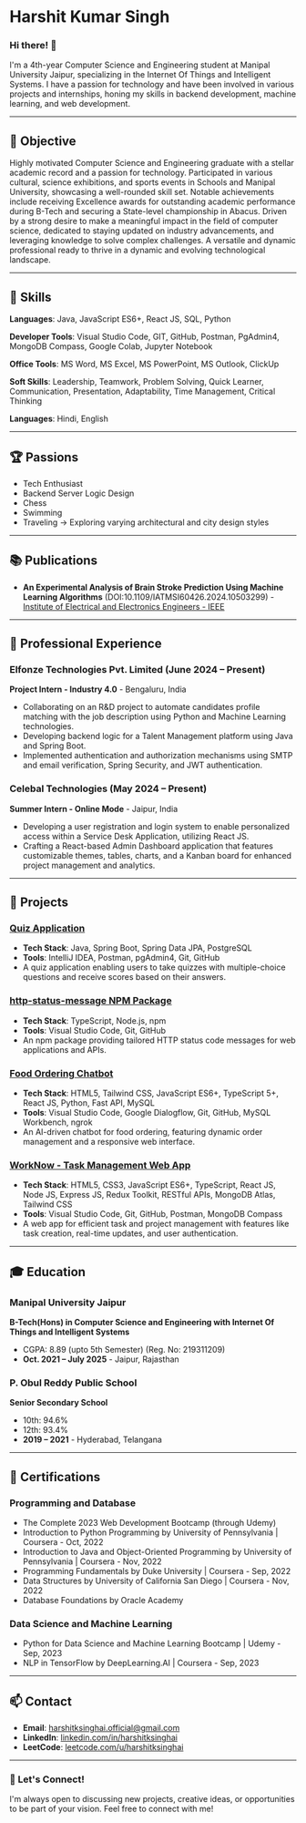 # Harshit Kumar Singh

### Hi there! 👋

I'm a 4th-year Computer Science and Engineering student at Manipal University Jaipur, specializing in the Internet Of Things and Intelligent Systems. I have a passion for technology and have been involved in various projects and internships, honing my skills in backend development, machine learning, and web development.

---

## 🎯 Objective

Highly motivated Computer Science and Engineering graduate with a stellar academic record and a passion for technology. Participated in various cultural, science exhibitions, and sports events in Schools and Manipal University, showcasing a well-rounded skill set. Notable achievements include receiving Excellence awards for outstanding academic performance during B-Tech and securing a State-level championship in Abacus. Driven by a strong desire to make a meaningful impact in the field of computer science, dedicated to staying updated on industry advancements, and leveraging knowledge to solve complex challenges. A versatile and dynamic professional ready to thrive in a dynamic and evolving technological landscape.

---

## 🔧 Skills

**Languages**: 
Java, JavaScript ES6+, React JS, SQL, Python

**Developer Tools**: 
  Visual Studio Code, GIT, GitHub, Postman, PgAdmin4, MongoDB Compass, Google Colab, Jupyter Notebook

**Office Tools**: 
MS Word, MS Excel, MS PowerPoint, MS Outlook, ClickUp

**Soft Skills**: 
Leadership, Teamwork, Problem Solving, Quick Learner, Communication, Presentation, Adaptability, Time Management, Critical Thinking

**Languages**: 
Hindi, English 

---

## 🏆 Passions
- Tech Enthusiast
- Backend Server Logic Design
- Chess
- Swimming
- Traveling -> Exploring varying architectural and city design styles

---

## 📚 Publications

- **An Experimental Analysis of Brain Stroke Prediction Using Machine Learning Algorithms** (DOI:10.1109/IATMSI60426.2024.10503299) - [Institute of Electrical and Electronics Engineers - IEEE](https://ieeexplore.ieee.org/document/10503299)

---

## 💼 Professional Experience

### Elfonze Technologies Pvt. Limited (June 2024 – Present)
**Project Intern - Industry 4.0** - Bengaluru, India
- Collaborating on an R&D project to automate candidates profile matching with the job description using Python and Machine Learning technologies.
- Developing backend logic for a Talent Management platform using Java and Spring Boot.
- Implemented authentication and authorization mechanisms using SMTP and email verification, Spring Security, and JWT authentication.

### Celebal Technologies (May 2024 – Present)
**Summer Intern - Online Mode** - Jaipur, India
- Developing a user registration and login system to enable personalized access within a Service Desk Application, utilizing React JS.
- Crafting a React-based Admin Dashboard application that features customizable themes, tables, charts, and a Kanban board for enhanced project management and analytics.

---

## 🚀 Projects

### [Quiz Application](link)
- **Tech Stack**: Java, Spring Boot, Spring Data JPA, PostgreSQL
- **Tools**: IntelliJ IDEA, Postman, pgAdmin4, Git, GitHub
- A quiz application enabling users to take quizzes with multiple-choice questions and receive scores based on their answers.

### [http-status-message NPM Package](link)
- **Tech Stack**: TypeScript, Node.js, npm
- **Tools**: Visual Studio Code, Git, GitHub
- An npm package providing tailored HTTP status code messages for web applications and APIs.

### [Food Ordering Chatbot](link)
- **Tech Stack**: HTML5, Tailwind CSS, JavaScript ES6+, TypeScript 5+, React JS, Python, Fast API, MySQL
- **Tools**: Visual Studio Code, Google Dialogflow, Git, GitHub, MySQL Workbench, ngrok
- An AI-driven chatbot for food ordering, featuring dynamic order management and a responsive web interface.

### [WorkNow - Task Management Web App](link)
- **Tech Stack**: HTML5, CSS3, JavaScript ES6+, TypeScript, React JS, Node JS, Express JS, Redux Toolkit, RESTful APIs, MongoDB Atlas, Tailwind CSS
- **Tools**: Visual Studio Code, Git, GitHub, Postman, MongoDB Compass
- A web app for efficient task and project management with features like task creation, real-time updates, and user authentication.

---

## 🎓 Education

### Manipal University Jaipur
**B-Tech(Hons) in Computer Science and Engineering with Internet Of Things and Intelligent Systems**
- CGPA: 8.89 (upto 5th Semester) (Reg. No: 219311209)
- **Oct. 2021 – July 2025** - Jaipur, Rajasthan

### P. Obul Reddy Public School
**Senior Secondary School**
- 10th: 94.6%
- 12th: 93.4%
- **2019 – 2021** - Hyderabad, Telangana

---

## 📜 Certifications

### Programming and Database
- The Complete 2023 Web Development Bootcamp (through Udemy)
- Introduction to Python Programming by University of Pennsylvania | Coursera - Oct, 2022
- Introduction to Java and Object-Oriented Programming by University of Pennsylvania | Coursera - Nov, 2022
- Programming Fundamentals by Duke University | Coursera - Sep, 2022
- Data Structures by University of California San Diego | Coursera - Nov, 2022
- Database Foundations by Oracle Academy

### Data Science and Machine Learning
- Python for Data Science and Machine Learning Bootcamp | Udemy - Sep, 2023
- NLP in TensorFlow by DeepLearning.AI | Coursera - Sep, 2023

---

## 📫 Contact

- **Email**: [harshitksinghai.official@gmail.com](mailto:harshitksinghai.official@gmail.com)
- **LinkedIn**: [linkedin.com/in/harshitksinghai](https://www.linkedin.com/in/harshitksinghai)
- **LeetCode**: [leetcode.com/u/harshitksinghai](https://leetcode.com/u/harshitksinghai/)

---

### 🔗 Let's Connect!

I'm always open to discussing new projects, creative ideas, or opportunities to be part of your vision. Feel free to connect with me!
